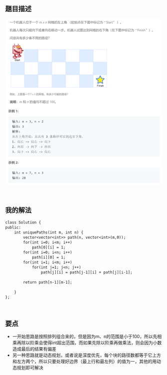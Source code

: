 ## 題目描述
![](img/62-description1.png)
![](img/62-description2.png)

<br/>

## 我的解法
```
class Solution {
public:
    int uniquePaths(int m, int n) {
        vector<vector<int>> path(n, vector<int>(m,0));
        for(int i=0; i<m; i++)
            path[0][i] = 1;
        for(int i=0; i<n; i++)
            path[i][0] = 1;
        for(int i=1; i<m; i++)
            for(int j=1; j<n; j++)
                path[j][i] = path[j-1][i] + path[j][i-1];
        
        return path[n-1][m-1];
    
    }
};
```

<br/>

## 要点
- 一开始思路是按照排列组合来的，但是因为m、n的范围是小于100，所以先相乘再除以阶乘会使得int超出范围，而如果先除以阶乘再做乘法，则会因为小数造成最后的结果有偏差
- 另一种思路就是动态规划，或者说是深度优先，每个块的路径数都等于它上方和左方两个，所以只要处理好边界（最上行和最左列）的值为一，其他的用动态规划即可解决